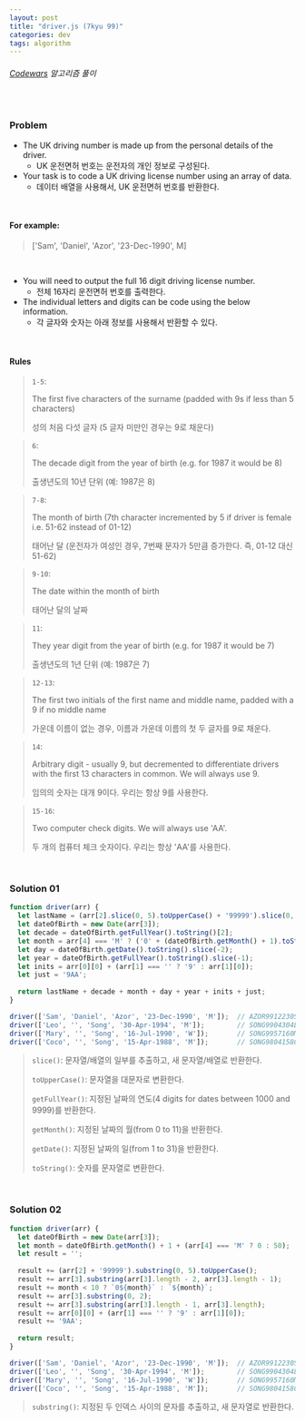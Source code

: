 ```yaml
---
layout: post
title: "driver.js (7kyu 99)"
categories: dev
tags: algorithm
---
```


###### [Codewars](https://www.codewars.com) 알고리즘 풀이

<br>

### Problem

- The UK driving number is made up from the personal details of the driver.
  - UK 운전면허 번호는 운전자의 개인 정보로 구성된다.
- Your task is to code a UK driving license number using an array of data.
  - 데이터 배열을 사용해서, UK 운전면허 번호를 반환한다.


<br>

#### For example:

> ['Sam', 'Daniel', 'Azor', '23-Dec-1990', M]

<br>

- You will need to output the full 16 digit driving license number.
  - 전체 16자리 운전면허 번호를 출력한다.
- The individual letters and digits can be code using the below information.
  - 각 글자와 숫자는 아래 정보를 사용해서 반환할 수 있다.

<br>

#### Rules

> `1-5`:
>
> The first five characters of the surname (padded with 9s if less than 5 characters)
>
> 성의 처음 다섯 글자 (5 글자 미만인 경우는 9로 채운다)

> `6`:
>
> The decade digit from the year of birth (e.g. for 1987 it would be 8)
>
> 출생년도의 10년 단위 (예: 1987은 8)

> `7-8`:
>
> The month of birth (7th character incremented by 5 if driver is female i.e. 51-62 instead of 01-12)
>
> 태어난 달 (운전자가 여성인 경우, 7번째 문자가 5만큼 증가한다. 즉, 01-12 대신 51-62)

> `9-10`:
>
> The date within the month of birth
>
> 태어난 달의 날짜

> `11`:
>
> They year digit from the year of birth (e.g. for 1987 it would be 7)
>
> 출생년도의 1년 단위 (예: 1987은 7)

> `12-13`:
>
> The first two initials of the first name and middle name, padded with a 9 if no middle name
>
> 가운데 이름이 없는 경우, 이름과 가운데 이름의 첫 두 글자를 9로 채운다.

> `14`:
>
> Arbitrary digit - usually 9, but decremented to differentiate drivers with the first 13 characters in common. We will always use 9.
>
> 임의의 숫자는 대개 9이다. 우리는 항상 9를 사용한다.

> `15-16`:
>
> Two computer check digits. We will always use 'AA'.
>
> 두 개의 컴퓨터 체크 숫자이다. 우리는 항상 'AA'를 사용한다.

<br>

### Solution 01

```js
function driver(arr) {
  let lastName = (arr[2].slice(0, 5).toUpperCase() + '99999').slice(0, 5);
  let dateOfBirth = new Date(arr[3]);
  let decade = dateOfBirth.getFullYear().toString()[2];
  let month = arr[4] === 'M' ? ('0' + (dateOfBirth.getMonth() + 1).toString()).slice(-2) : dateOfBirth.getMonth() + 51;
  let day = dateOfBirth.getDate().toString().slice(-2);
  let year = dateOfBirth.getFullYear().toString().slice(-1);
  let inits = arr[0][0] + (arr[1] === '' ? '9' : arr[1][0]);
  let just = '9AA';
  
  return lastName + decade + month + day + year + inits + just;
}

driver(['Sam', 'Daniel', 'Azor', '23-Dec-1990', 'M']);  // AZOR9912230SD9AA
driver(['Leo', '', 'Song', '30-Apr-1994', 'M']);        // SONG9904304L99AA
driver(['Mary', '', 'Song', '16-Jul-1990', 'W']);       // SONG9957160M99AA
driver(['Coco', '', 'Song', '15-Apr-1988', 'M']);       // SONG9804158C99AA
```

> `slice()`: 문자열/배열의 일부를 추출하고, 새 문자열/배열로 반환한다.
>
> `toUpperCase()`: 문자열을 대문자로 변환한다.
>
> `getFullYear()`: 지정된 날짜의 연도(4 digits for dates between 1000 and 9999)를 반환한다.
>
> `getMonth()`: 지정된 날짜의 월(from 0 to 11)을 반환한다.
>
> `getDate()`: 지정된 날짜의 일(from 1 to 31)을 반환한다.
>
> `toString()`: 숫자를 문자열로 변환한다.

<br>

### Solution 02

```js
function driver(arr) {
  let dateOfBirth = new Date(arr[3]);
  let month = dateOfBirth.getMonth() + 1 + (arr[4] === 'M' ? 0 : 50);
  let result = '';
  
  result += (arr[2] + '99999').substring(0, 5).toUpperCase();
  result += arr[3].substring(arr[3].length - 2, arr[3].length - 1);
  result += month < 10 ? `0${month}` : `${month}`;
  result += arr[3].substring(0, 2);
  result += arr[3].substring(arr[3].length - 1, arr[3].length);
  result += arr[0][0] + (arr[1] === '' ? '9' : arr[1][0]);
  result += '9AA';
  
  return result;
}

driver(['Sam', 'Daniel', 'Azor', '23-Dec-1990', 'M']);  // AZOR9912230SD9AA
driver(['Leo', '', 'Song', '30-Apr-1994', 'M']);        // SONG9904304L99AA
driver(['Mary', '', 'Song', '16-Jul-1990', 'W']);       // SONG9957160M99AA
driver(['Coco', '', 'Song', '15-Apr-1988', 'M']);       // SONG9804158C99AA
```

> `substring()`: 지정된 두 인덱스 사이의 문자를 추출하고, 새 문자열로 반환한다.

<br>

<br>